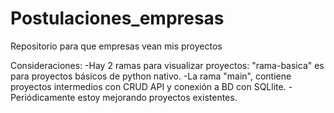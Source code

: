 # Postulaciones_empresas
Repositorio para que empresas vean mis proyectos

Consideraciones:
 -Hay 2 ramas para visualizar proyectos: "rama-basica" es para proyectos básicos de python nativo.
 -La rama "main", contiene proyectos intermedios con CRUD API y conexión a BD con SQLlite.
 -Periódicamente estoy mejorando proyectos existentes.
